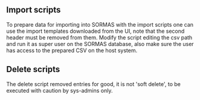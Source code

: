 ## Import scripts

To prepare data for importing into SORMAS with the import scripts one can use the import templates downloaded from the UI, note that the second header must be removed from them.
Modify the script editing the csv path and run it as super user on the SORMAS database, also make sure the user has access to the prepared CSV on the host system.

## Delete scripts
The delete script removed entries for good, it is not 'soft delete', to be executed with caution by sys-admins only.